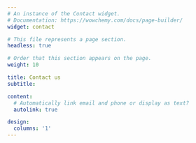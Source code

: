 ```yaml
---
# An instance of the Contact widget.
# Documentation: https://wowchemy.com/docs/page-builder/
widget: contact

# This file represents a page section.
headless: true

# Order that this section appears on the page.
weight: 10

title: Contact us
subtitle:

content:
  # Automatically link email and phone or display as text?
  autolink: true

design:
  columns: '1'
---
```

